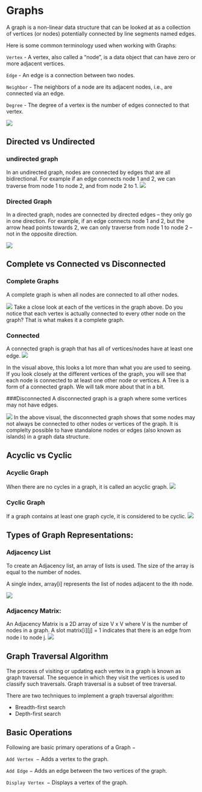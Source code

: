 # Graphs
A graph is a non-linear data structure that can be looked at as a collection of vertices (or nodes) potentially connected by line segments named edges.

Here is some common terminology used when working with Graphs:

`Vertex` - A vertex, also called a “node”, is a data object that can have zero or more adjacent vertices.

`Edge` - An edge is a connection between two nodes.

`Neighbor` - The neighbors of a node are its adjacent nodes, i.e., are connected via an edge.

`Degree` - The degree of a vertex is the number of edges connected to that vertex.


![](https://www.geeksforgeeks.org/wp-content/uploads/undirectedgraph.png)


## Directed vs Undirected
### undirected graph 
In an undirected graph, nodes are connected by edges that are all bidirectional. For example if an edge connects node 1 and 2, we can traverse from node 1 to node 2, and from node 2 to 1. 
![](https://www.simplilearn.com/ice9/free_resources_article_thumb/Graph%20Data%20Structure%20-%20Soni/undirected-graph-in-data-structure.png)

### Directed Graph

In a directed graph, nodes are connected by directed edges – they only go in one direction. For example, if an edge connects node 1 and 2, but the arrow head points towards 2, we can only traverse from node 1 to node 2 – not in the opposite direction.

![](https://www.simplilearn.com/ice9/free_resources_article_thumb/Graph%20Data%20Structure%20-%20Soni/directed-graph-in-data-structure.png)




## Complete vs Connected vs Disconnected
### Complete Graphs
A complete graph is when all nodes are connected to all other nodes.

![](https://codefellows.github.io/common_curriculum/data_structures_and_algorithms/Code_401/class-35/resources/assets/CompleteGraph.PNG)
Take a close look at each of the vertices in the graph above. Do you notice that each vertex is actually connected to every other node on the graph? That is what makes it a complete graph.

### Connected
A connected graph is graph that has all of vertices/nodes have at least one edge.
![](https://codefellows.github.io/common_curriculum/data_structures_and_algorithms/Code_401/class-35/resources/assets/ConnectedGraph.PNG)



In the visual above, this looks a lot more than what you are used to seeing. If you look closely at the different vertices of the graph, you will see that each node is connected to at least one other node or vertices. A Tree is a form of a connected graph. We will talk more about that in a bit.

###Disconnected
A disconnected graph is a graph where some vertices may not have edges.

![](https://codefellows.github.io/common_curriculum/data_structures_and_algorithms/Code_401/class-35/resources/assets/DisconnectedGraph.PNG)
In the above visual, the disconnected graph shows that some nodes may not always be connected to other nodes or vertices of the graph. It is complelty possible to have standalone nodes or edges (also known as islands) in a graph data structure.







##  Acyclic vs Cyclic


### Acyclic Graph
When there are no cycles in a graph, it is called an acyclic graph.
![](https://www.simplilearn.com/ice9/free_resources_article_thumb/Graph%20Data%20Structure%20-%20Soni/acyclic-graph-in-data-structure.png)

### Cyclic Graph
If a graph contains at least one graph cycle, it is considered to be cyclic.
![](https://www.simplilearn.com/ice9/free_resources_article_thumb/Graph%20Data%20Structure%20-%20Soni/cyclic-graph-in-data-structure.png)


## Types of Graph Representations:

### Adjacency List

To create an Adjacency list, an array of lists is used. The size of the array is equal to the number of nodes.

A single index, array[i] represents the list of nodes adjacent to the ith node.

![](https://www.simplilearn.com/ice9/free_resources_article_thumb/Graph%20Data%20Structure%20-%20Soni/linked-list-adjancency-list-graph-represenatation-in-data-structure.png)

### Adjacency Matrix:

An Adjacency Matrix is a 2D array of size V x V where V is the number of nodes in a graph. A slot matrix[i][j] = 1 indicates that there is an edge from node i to node j.
![](https://www.simplilearn.com/ice9/free_resources_article_thumb/Graph%20Data%20Structure%20-%20Soni/undirected-graph-representation-in-data-structure-NEW.png)



## Graph Traversal Algorithm 
The process of visiting or updating each vertex in a graph is known as graph traversal. The sequence in which they visit the vertices is used to classify such traversals. Graph traversal is a subset of tree traversal.

There are two techniques to implement a graph traversal algorithm:

+ Breadth-first search
+ Depth-first search



## Basic Operations
Following are basic primary operations of a Graph −

`Add Vertex `− Adds a vertex to the graph.

`Add Edge` − Adds an edge between the two vertices of the graph.

`Display Vertex `− Displays a vertex of the graph.

